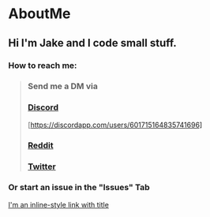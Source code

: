 # AboutMe
## Hi I'm Jake and I code small stuff.

### How to reach me: <br>
> ### **Send me a DM via** <br>
> ### **[Discord](https://discordapp.com/users/601715164835741696 "Send me a MESSAGE via DC")** <br>
> [https://discordapp.com/users/601715164835741696] <br>
> ### **[Reddit](https://www.reddit.com/user/JakeGame3)** <br>
> ### **[Twitter](https://twitter.com/Jake_Game3)**
### Or start an issue in the "Issues" Tab
[I'm an inline-style link with title](https://www.google.com "Google's Homepage")
